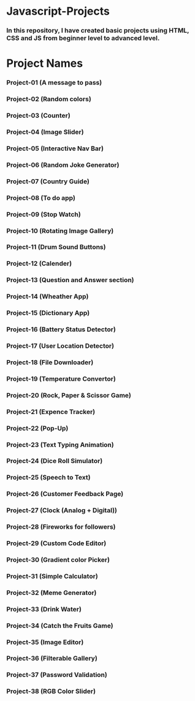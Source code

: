# Javascript-Projects

### In this repository, I have created basic projects using HTML, CSS and JS from beginner level to advanced level.

<h1>Project Names</h1>

<h3>Project-01 (A message to pass)</h3>
<h3>Project-02 (Random colors)</h3>
<h3>Project-03 (Counter)</h3>
<h3>Project-04 (Image Slider)</h3>
<h3>Project-05 (Interactive Nav Bar)</h3>
<h3>Project-06 (Random Joke Generator)</h3>
<h3>Project-07 (Country Guide)</h3>
<h3>Project-08 (To do app)</h3>
<h3>Project-09 (Stop Watch)</h3>
<h3>Project-10 (Rotating Image Gallery)</h3>
<h3>Project-11 (Drum Sound Buttons)</h3>
<h3>Project-12 (Calender)</h3>
<h3>Project-13 (Question and Answer section)</h3>
<h3>Project-14 (Wheather App)</h3>
<h3>Project-15 (Dictionary App)</h3>
<h3>Project-16 (Battery Status Detector)</h3>
<h3>Project-17 (User Location Detector)</h3>
<h3>Project-18 (File Downloader)</h3>
<h3>Project-19 (Temperature Convertor)</h3>
<h3>Project-20 (Rock, Paper & Scissor Game)</h3>
<h3>Project-21 (Expence Tracker)</h3>
<h3>Project-22 (Pop-Up)</h3>
<h3>Project-23 (Text Typing Animation)</h3>
<h3>Project-24 (Dice Roll Simulator)</h3>
<h3>Project-25 (Speech to Text)</h3>
<h3>Project-26 (Customer Feedback Page)</h3>
<h3>Project-27 (Clock (Analog + Digital))</h3>
<h3>Project-28 (Fireworks for followers)</h3>
<h3>Project-29 (Custom Code Editor)</h3>
<h3>Project-30 (Gradient color Picker)</h3>
<h3>Project-31 (Simple Calculator)</h3>
<h3>Project-32 (Meme Generator)</h3>
<h3>Project-33 (Drink Water)</h3>
<h3>Project-34 (Catch the Fruits Game)</h3>
<h3>Project-35 (Image Editor)</h3>
<h3>Project-36 (Filterable Gallery)</h3>
<h3>Project-37 (Password Validation)</h3>
<h3>Project-38 (RGB Color Slider)</h3
